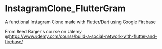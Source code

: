 # InstagramClone_FlutterGram
A functional Instagram Clone made with Flutter/Dart using Google Firebase

From Reed Barger's course on Udemy @https://www.udemy.com/course/build-a-social-network-with-flutter-and-firebase/
